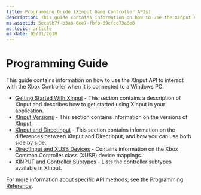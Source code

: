 ```yaml
---
title: Programming Guide (XInput Game Controller APIs)
description: This guide contains information on how to use the XInput API to interact with the Xbox Controller when it is connected to a Windows PC.
ms.assetid: 5eca9b7f-b3a8-6ee7-fbfb-69cfcc73a8e8
ms.topic: article
ms.date: 05/31/2018
---
```


# Programming Guide

This guide contains information on how to use the XInput API to interact with the Xbox Controller when it is connected to a Windows PC.

- [Getting Started With XInput](getting-started-with-xinput.md) - This section contains a description of XInput and describes how to get started using XInput in your application.
- [XInput Versions](xinput-versions.md) - This section contains information on the versions of XInput.
- [XInput and DirectInput](xinput-and-directinput.md) - This section contains information on the differences between XInput and DirectInput, and how you can use both side by side.
- [DirectInput and XUSB Devices](directinput-and-xusb-devices.md) - Contains information on the Xbox Common Controller class (XUSB) device mappings.
- [XINPUT and Controller Subtypes](xinput-and-controller-subtypes.md) - Lists the controller subtypes available in XInput.

For more information about specific API methods, see the [Programming Reference](programming-reference.md).
